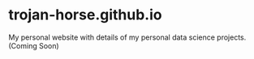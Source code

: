 # trojan-horse.github.io
My personal website with details of my personal data science projects. (Coming Soon) 
